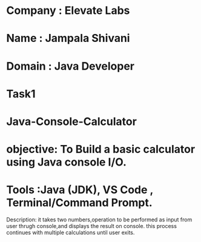 # Company : Elevate Labs

# Name : Jampala Shivani

# Domain : Java Developer


# Task1

# Java-Console-Calculator

# objective: To Build a basic calculator using Java console I/O.
# Tools :Java (JDK), VS Code , Terminal/Command Prompt.

Description: it takes two numbers,operation to be performed as input from user thrugh console,and displays the result on console. this process continues with multiple calculations until user exits.
